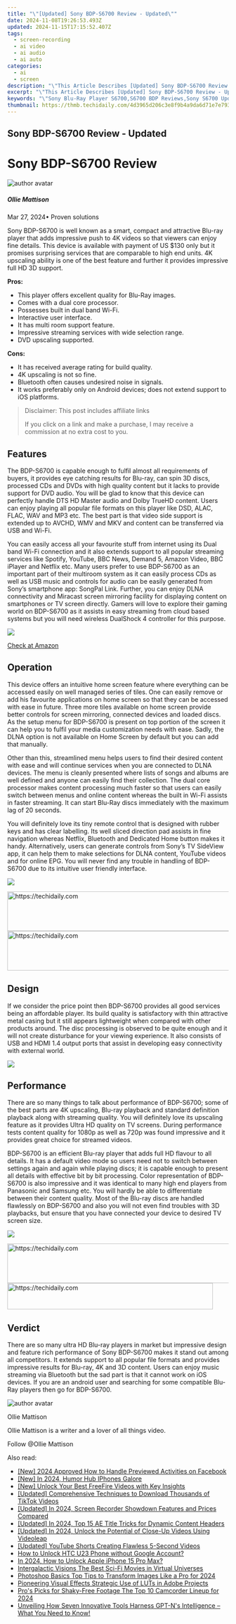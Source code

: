 ```yaml
---
title: "\"[Updated] Sony BDP-S6700 Review - Updated\""
date: 2024-11-08T19:26:53.493Z
updated: 2024-11-15T17:15:52.407Z
tags: 
  - screen-recording
  - ai video
  - ai audio
  - ai auto
categories: 
  - ai
  - screen
description: "\"This Article Describes [Updated] Sony BDP-S6700 Review - Updated\""
excerpt: "\"This Article Describes [Updated] Sony BDP-S6700 Review - Updated\""
keywords: "\"Sony Blu-Ray Player S6700,S6700 BDP Reviews,Sony S6700 Updates,BDP S6700 Review,Blu-Ray S6700 Update,Sony 6700 BDP Review,S6700 Blu-Ray Player Update\""
thumbnail: https://thmb.techidaily.com/4d3965d206c3e8f9b4a9da6d71e7e79363ab237dd992d3524ab2a99d8d4908ed.jpg
---
```


## Sony BDP-S6700 Review - Updated

# Sony BDP-S6700 Review

![author avatar](https://images.wondershare.com/filmora/article-images/ollie-mattison.jpg)

##### Ollie Mattison

 Mar 27, 2024• Proven solutions

Sony BDP-S6700 is well known as a smart, compact and attractive Blu-ray player that adds impressive push to 4K videos so that viewers can enjoy fine details. This device is available with payment of US $130 only but it promises surprising services that are comparable to high end units. 4K upscaling ability is one of the best feature and further it provides impressive full HD 3D support.

**Pros:**

* This player offers excellent quality for Blu-Ray images.
* Comes with a dual core processor.
* Possesses built in dual band Wi-Fi.
* Interactive user interface.
* It has multi room support feature.
* Impressive streaming services with wide selection range.
* DVD upscaling supported.

**Cons:**

* It has received average rating for build quality.
* 4K upscaling is not so fine.
* Bluetooth often causes undesired noise in signals.
* It works preferably only on Android devices; does not extend support to iOS platforms.

>  Disclaimer: This post includes affiliate links
>
>  If you click on a link and make a purchase, I may receive a commission at no extra cost to you.
>

## Features

The BDP-S6700 is capable enough to fulfil almost all requirements of buyers, it provides eye catching results for Blu-ray, can spin 3D discs, processed CDs and DVDs with high quality content but it lacks to provide support for DVD audio. You will be glad to know that this device can perfectly handle DTS HD Master audio and Dolby TrueHD content. Users can enjoy playing all popular file formats on this player like DSD, ALAC, FLAC, WAV and MP3 etc. The best part is that video side support is extended up to AVCHD, WMV and MKV and content can be transferred via USB and Wi-Fi.

You can easily access all your favourite stuff from internet using its Dual band Wi-Fi connection and it also extends support to all popular streaming services like Spotify, YouTube, BBC News, Demand 5, Amazon Video, BBC iPlayer and Netflix etc. Many users prefer to use BDP-S6700 as an important part of their multiroom system as it can easily process CDs as well as USB music and controls for audio can be easily generated from Sony’s smartphone app: SongPal Link. Further, you can enjoy DLNA connectivity and Miracast screen mirroring facility for displaying content on smartphones or TV screen directly. Gamers will love to explore their gaming world on BDP-S6700 as it assists in easy streaming from cloud based systems but you will need wireless DualShock 4 controller for this purpose.

![ ](https://images.wondershare.com/filmora/article-images/s6700-4.jpg)

[Check at Amazon](https://www.amazon.com/gp/product/B01BTTHXZU/ref=as%5Fli%5Ftl?ie=UTF8&tag=vs-flora-20&camp=1789&creative=9325&linkCode=as2&creativeASIN=B01BTTHXZU&linkId=5ae6fc2ca446cead03647aa90ee00feb)

## Operation

This device offers an intuitive home screen feature where everything can be accessed easily on well managed series of tiles. One can easily remove or add his favourite applications on home screen so that they can be accessed with ease in future. Three more tiles available on home screen provide better controls for screen mirroring, connected devices and loaded discs. As the setup menu for BDP-S6700 is present on top portion of the screen it can help you to fulfil your media customization needs with ease. Sadly, the DLNA option is not available on Home Screen by default but you can add that manually.

Other than this, streamlined menu helps users to find their desired content with ease and will continue services when you are connected to DLNA devices. The menu is cleanly presented where lists of songs and albums are well defined and anyone can easily find their collection. The dual core processor makes content processing much faster so that users can easily switch between menus and online content whereas the built in Wi-Fi assists in faster streaming. It can start Blu-Ray discs immediately with the maximum lag of 20 seconds.

You will definitely love its tiny remote control that is designed with rubber keys and has clear labelling. Its well sliced direction pad assists in fine navigation whereas Netflix, Bluetooth and Dedicated Home button makes it handy. Alternatively, users can generate controls from Sony’s TV SideView app, it can help them to make selections for DLNA content, YouTube videos and for online EPG. You will never find any trouble in handling of BDP-S6700 due to its intuitive user friendly interface.

![ ](https://images.wondershare.com/filmora/article-images/s6700-2.jpg)

<!-- affiliate ads begin -->
<a href="https://aligracehair.sjv.io/c/5597632/1902278/19272" target="_top" id="1902278">
  <img src="//a.impactradius-go.com/display-ad/19272-1902278" border="0" alt="https://techidaily.com" width="728" height="90"/>
</a>
<img height="0" width="0" src="https://aligracehair.sjv.io/i/5597632/1902278/19272" style="position:absolute;visibility:hidden;" border="0" />
<!-- affiliate ads end -->

<!-- affiliate ads begin -->
<a href="https://appsumo.8odi.net/c/5597632/2043597/7443" target="_top" id="2043597">
  <img src="//a.impactradius-go.com/display-ad/7443-2043597" border="0" alt="https://techidaily.com" width="728" height="90"/>
</a>
<img height="0" width="0" src="https://appsumo.8odi.net/i/5597632/2043597/7443" style="position:absolute;visibility:hidden;" border="0" />
<!-- affiliate ads end -->

## Design

If we consider the price point then BDP-S6700 provides all good services being an affordable player. Its build quality is satisfactory with thin attractive metal casing but it still appears lightweight when compared with other products around. The disc processing is observed to be quite enough and it will not create disturbance for your viewing experience. It also consists of USB and HDMI 1.4 output ports that assist in developing easy connectivity with external world.

![ ](https://images.wondershare.com/filmora/article-images/s6700-1.jpg)

## Performance

There are so many things to talk about performance of BDP-S6700; some of the best parts are 4K upscaling, Blu-ray playback and standard definition playback along with streaming quality. You will definitely love its upscaling feature as it provides Ultra HD quality on TV screens. During performance tests content quality for 1080p as well as 720p was found impressive and it provides great choice for streamed videos.

BDP-S6700 is an efficient Blu-ray player that adds full HD flavour to all details. It has a default video mode so users need not to switch between settings again and again while playing discs; it is capable enough to present all details with effective bit by bit processing. Color representation of BDP-S6700 is also impressive and it was identical to many high end players from Panasonic and Samsung etc. You will hardly be able to differentiate between their content quality. Most of the Blu-ray discs are handled flawlessly on BDP-S6700 and also you will not even find troubles with 3D playbacks, but ensure that you have connected your device to desired TV screen size.

![ ](https://images.wondershare.com/filmora/article-images/s6700-3.jpg)

<!-- affiliate ads begin -->
<a href="https://appsumo.8odi.net/c/5597632/2144298/7443" target="_top" id="2144298">
  <img src="//a.impactradius-go.com/display-ad/7443-2144298" border="0" alt="https://techidaily.com" width="728" height="90"/>
</a>
<img height="0" width="0" src="https://appsumo.8odi.net/i/5597632/2144298/7443" style="position:absolute;visibility:hidden;" border="0" />
<!-- affiliate ads end -->

<!-- affiliate ads begin -->
<a href="https://bluettius.sjv.io/c/5597632/2139118/17108" target="_top" id="2139118">
  <img src="//a.impactradius-go.com/display-ad/17108-2139118" border="0" alt="https://techidaily.com" width="468" height="60"/>
</a>
<img height="0" width="0" src="https://bluettius.sjv.io/i/5597632/2139118/17108" style="position:absolute;visibility:hidden;" border="0" />
<!-- affiliate ads end -->

## Verdict

There are so many ultra HD Blu-ray players in market but impressive design and feature rich performance of Sony BDP-S6700 makes it stand out among all competitors. It extends support to all popular file formats and provides impressive results for Blu-ray, 4K and 3D content. Users can enjoy music streaming via Bluetooth but the sad part is that it cannot work on iOS devices. If you are an android user and searching for some compatible Blu-Ray players then go for BDP-S6700.

![author avatar](https://images.wondershare.com/filmora/article-images/ollie-mattison.jpg)

Ollie Mattison

Ollie Mattison is a writer and a lover of all things video.

Follow @Ollie Mattison


<ins class="adsbygoogle"
     style="display:block"
     data-ad-format="autorelaxed"
     data-ad-client="ca-pub-7571918770474297"
     data-ad-slot="1223367746"></ins>



<ins class="adsbygoogle"
     style="display:block"
     data-ad-client="ca-pub-7571918770474297"
     data-ad-slot="8358498916"
     data-ad-format="auto"
     data-full-width-responsive="true"></ins>


<span class="atpl-alsoreadstyle">Also read:</span>
<div><ul>
<li><a href="https://fox-friendly.techidaily.com/new-2024-approved-how-to-handle-previewed-activities-on-facebook/"><u>[New] 2024 Approved How to Handle Previewed Activities on Facebook</u></a></li>
<li><a href="https://fox-friendly.techidaily.com/new-in-2024-humor-hub-iphones-galore/"><u>[New] In 2024, Humor Hub IPhones Galore</u></a></li>
<li><a href="https://youtube-zero.techidaily.com/nlock-your-best-freefire-videos-with-key-insights/"><u>[New] Unlock Your Best FreeFire Videos with Key Insights</u></a></li>
<li><a href="https://article-files.techidaily.com/updated-comprehensive-techniques-to-download-thousands-of-tiktok-videos/"><u>[Updated] Comprehensive Techniques to Download Thousands of TikTok Videos</u></a></li>
<li><a href="https://remote-screen-capture.techidaily.com/updated-in-2024-screen-recorder-showdown-features-and-prices-compared/"><u>[Updated] In 2024, Screen Recorder Showdown Features and Prices Compared</u></a></li>
<li><a href="https://fox-friendly.techidaily.com/updated-in-2024-top-15-ae-title-tricks-for-dynamic-content-headers/"><u>[Updated] In 2024, Top 15 AE Title Tricks for Dynamic Content Headers</u></a></li>
<li><a href="https://fox-friendly.techidaily.com/updated-in-2024-unlock-the-potential-of-close-up-videos-using-videoleap/"><u>[Updated] In 2024, Unlock the Potential of Close-Up Videos Using Videoleap</u></a></li>
<li><a href="https://youtube-blog.techidaily.com/ed-youtube-shorts-creating-flawless-5-second-videos/"><u>[Updated] YouTube Shorts Creating Flawless 5-Second Videos</u></a></li>
<li><a href="https://android-unlock.techidaily.com/how-to-unlock-htc-u23-phone-without-google-account-by-drfone-android/"><u>How to Unlock HTC U23 Phone without Google Account?</u></a></li>
<li><a href="https://ios-unlock.techidaily.com/in-2024-how-to-unlock-apple-iphone-15-pro-max-by-drfone-ios/"><u>In 2024, How to Unlock Apple iPhone 15 Pro Max?</u></a></li>
<li><a href="https://fox-friendly.techidaily.com/intergalactic-visions-the-best-sci-fi-movies-in-virtual-universes/"><u>Intergalactic Visions The Best Sci-Fi Movies in Virtual Universes</u></a></li>
<li><a href="https://fox-friendly.techidaily.com/photoshop-basics-top-tips-to-transform-images-like-a-pro-for-2024/"><u>Photoshop Basics Top Tips to Transform Images Like a Pro for 2024</u></a></li>
<li><a href="https://extra-hints.techidaily.com/pioneering-visual-effects-strategic-use-of-luts-in-adobe-projects/"><u>Pioneering Visual Effects Strategic Use of LUTs in Adobe Projects</u></a></li>
<li><a href="https://extra-guidance.techidaily.com/pros-picks-for-shaky-free-footage-the-top-10-camcorder-lineup-for-2024/"><u>Pro's Picks for Shaky-Free Footage The Top 10 Camcorder Lineup for 2024</u></a></li>
<li><a href="https://tech-hub.techidaily.com/1722205578058-unveiling-how-seven-innovative-tools-harness-gpt-ns-intelligence-what-you-need-to-know/"><u>Unveiling How Seven Innovative Tools Harness GPT-N's Intelligence – What You Need to Know!</u></a></li>
</ul></div>

